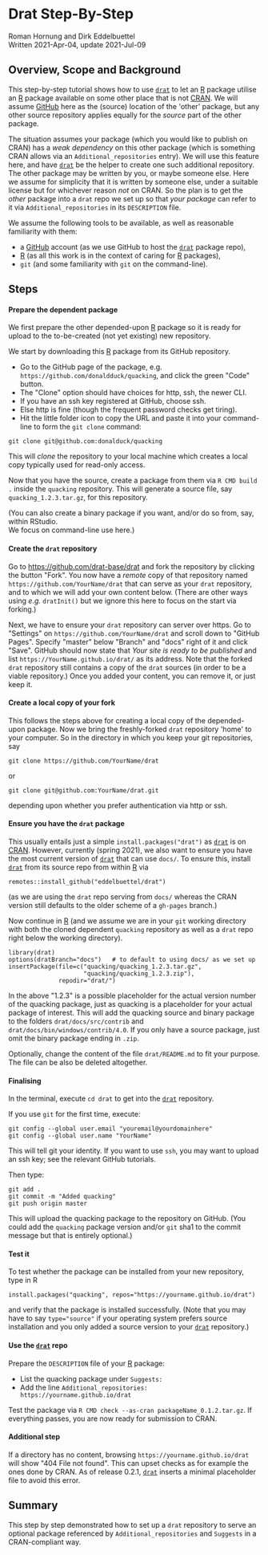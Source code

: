# Drat Step-By-Step

Roman Hornung and Dirk Eddelbuettel  
Written 2021-Apr-04, update 2021-Jul-09  


## Overview, Scope and Background

This step-by-step tutorial shows how to use [`drat`](https://github.com/eddelbuettel/drat) to let an [R](https://www.r-project.org) package utilise an [R](https://www.r-project.org) package available on some other place that is not [CRAN](https://cran.r-project.org).
We will assume [GitHub](https://github.com) here as the (source) location of the 'other' package, but any other source repository applies equally for the _source_ part of the other package.

The situation assumes your package (which you would like to publish on CRAN) has a _weak dependency_ on this other package (which is something CRAN allows via an `Additional_repositories` entry).
We will use this feature here, and have [`drat`](https://github.com/eddelbuettel/drat) be the helper to create one such additional repository.
The other package may be written by you, or maybe someone else. 
Here we assume for simplicity that it is written by someone else, under a suitable license but for whichever reason _not_ on CRAN.
So the plan is to get the _other_ package into a `drat` repo we set up so that _your package_ can refer to it via `Additional_repositories` in its `DESCRIPTION` file.

We assume the following tools to be available, as well as reasonable familiarity with them: 

- a [GitHub](https://github.com) account (as we use GitHub to host the [`drat`](https://github.com/eddelbuettel/drat) package repo), 
- [R](https://www.r-project.org) (as all this work is in the context of caring for [R](https://www.r-project.org) packages),
- `git` (and some familiarity with `git` on the command-line). 


## Steps

#### Prepare the dependent package

We first prepare the other depended-upon [R](https://www.r-project.org) package so it is ready for upload to the to-be-created (not yet existing) new repository.

We start by downloading this [R](https://www.r-project.org) package from its GitHub repository.

- Go to the GitHub page of the package, e.g. `https://github.com/donaldduck/quacking`, and click the green "Code" button.
- The "Clone" option should have choices for http, ssh, the newer CLI. 
- If you have an ssh key registered at GitHub, choose ssh.
- Else http is fine (though the frequent password checks get tiring).
- Hit the little folder icon to copy the URL and paste it into your command-line to form the `git clone` command:

```
git clone git@github.com:donalduck/quacking
```

This will _clone_ the repository to your local machine which creates a local copy typically used for read-only access.

Now that you have the source, create a package from them via `R CMD build .` inside the `quacking` repository.
This will generate a source file, say `quacking_1.2.3.tar.gz`, for this repository.

(You can also create a binary package if you want, and/or do so from, say, within RStudio.  
We focus on command-line use here.)



#### Create the `drat` repository

Go to https://github.com/drat-base/drat and fork the repository by clicking the button "Fork".
You now have a _remote_ copy of that repository named `https://github.com/YourName/drat` that can serve as your `drat` repository, and to which we will add your own content below.
(There are other ways using _e.g._ `dratInit()` but we ignore this here to focus on the start via forking.)

Next, we have to ensure your `drat` repository can server over https. 
Go to "Settings" on `https://github.com/YourName/drat` and scroll down to "GitHub Pages".
Specify "master" below "Branch" and "docs" right of it and click "Save". 
GitHub should now state that _Your site is ready to be published_ and list `https://YourName.github.io/drat/` as its address.
Note that the forked `drat` repository still contains a copy of the `drat` sources (in order to be a viable repository.)
Once you added your content, you can remove it, or just keep it.

#### Create a local copy of your fork

This follows the steps above for creating a local copy of the depended-upon package. 
Now we bring the freshly-forked `drat` repository 'home' to your computer.
So in the directory in which you keep your git repositories, say

```
git clone https://github.com/YourName/drat
```

or 

```
git clone git@github.com:YourName/drat.git
```

depending upon whether you prefer authentication via http or ssh.


#### Ensure you have the `drat` package

This usually entails just a simple `install.packages("drat")` as [`drat`](https://github.com/eddelbuettel/drat) is on [CRAN](https://cran.r-project.org).
However, currently (spring 2021), we also want to ensure you have the most current version of [`drat`](https://github.com/eddelbuettel/drat) that can use `docs/`.
To ensure this, install [`drat`](https://github.com/eddelbuettel/drat) from its source repo from within [R](https://www.r-project.org) via

```
remotes::install_github("eddelbuettel/drat")
```

(as we are using the `drat` repo serving from `docs/` whereas the CRAN version still defaults to the older scheme of a `gh-pages` branch.)

Now continue in [R](https://www.r-project.org) (and we assume we are in your `git` working directory with both the cloned dependent `quacking` repository as well as a `drat` repo right below the
working directory).

```
library(drat)
options(dratBranch="docs")   # to default to using docs/ as we set up
insertPackage(file=c("quacking/quacking_1.2.3.tar.gz", 
                     "quacking/quacking_1.2.3.zip"), 
              repodir="drat/")
```

In the above "1.2.3" is a possible placeholder for the actual version number of the quacking package, just as quacking is a placeholder for your actual package of interest.
This will add the quacking source and binary package to the folders `drat/docs/src/contrib` and `drat/docs/bin/windows/contrib/4.0`.
If you only have a source package, just omit the binary package ending in `.zip`.

Optionally, change the content of the file `drat/README.md` to fit your purpose. 
The file can be also be deleted altogether.

#### Finalising 

In the terminal, execute `cd drat` to get into the [`drat`](https://github.com/eddelbuettel/drat) repository.

If you use `git` for the first time, execute:

```
git config --global user.email "youremail@yourdomainhere"
git config --global user.name "YourName"
```

This will tell git your identity.
If you want to use `ssh`, you may want to upload an ssh key; see the relevant GitHub tutorials.

Then type:

```
git add .
git commit -m "Added quacking"
git push origin master
```

This will upload the quacking package to the repository on GitHub.
(You could add the `quacking` package version and/or `git` sha1 to the commit message but that is entirely optional.)

#### Test it

To test whether the package can be installed from your new repository, type in R

```
install.packages("quacking", repos="https://yourname.github.io/drat")
```

and verify that the package is installed successfully.
(Note that you may have to say `type="source"` if your operating system prefers source installation and you only added a source version to your [`drat`](https://github.com/eddelbuettel/drat) repository.)

#### Use the [`drat`](https://github.com/eddelbuettel/drat) repo

Prepare the `DESCRIPTION` file of your [R](https://www.r-project.org) package:

- List the quacking package under `Suggests:` 
- Add the line `Additional_repositories: https://yourname.github.io/drat`

Test the package via `R CMD check --as-cran packageName_0.1.2.tar.gz`.
If everything passes, you are now ready for submission to CRAN.


#### Additional step

If a directory has no content, browsing `https://yourname.github.io/drat` will show "404 File not found". 
This can upset checks as for example the ones done by CRAN. 
As of release 0.2.1, [`drat`](https://github.com/eddelbuettel/drat) inserts a minimal placeholder file to avoid this error.


## Summary

This step by step demonstrated how to set up a `drat` repository to serve an optional package referenced by `Additional_repositories` and `Suggests` in a CRAN-compliant way.
